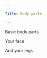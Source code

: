 ```yaml
---

Title: Body parts

---
```


Basic body parts

<VocabWord translation_en="Head" />
<VocabWord translation_en="Hair" />

Your face

<VocabWord translation_en="Face" />
<VocabWord translation_en="Mouth" />
<VocabWord translation_en="Lips" />
<VocabWord translation_en="Teeth" />
<VocabWord translation_en="Tongue" />

And your legs

<VocabWord translation_en="Arms" />
<VocabWord translation_en="Legs" />
<VocabWord translation_en="Foot" />
<VocabWord translation_en="Feet" />
